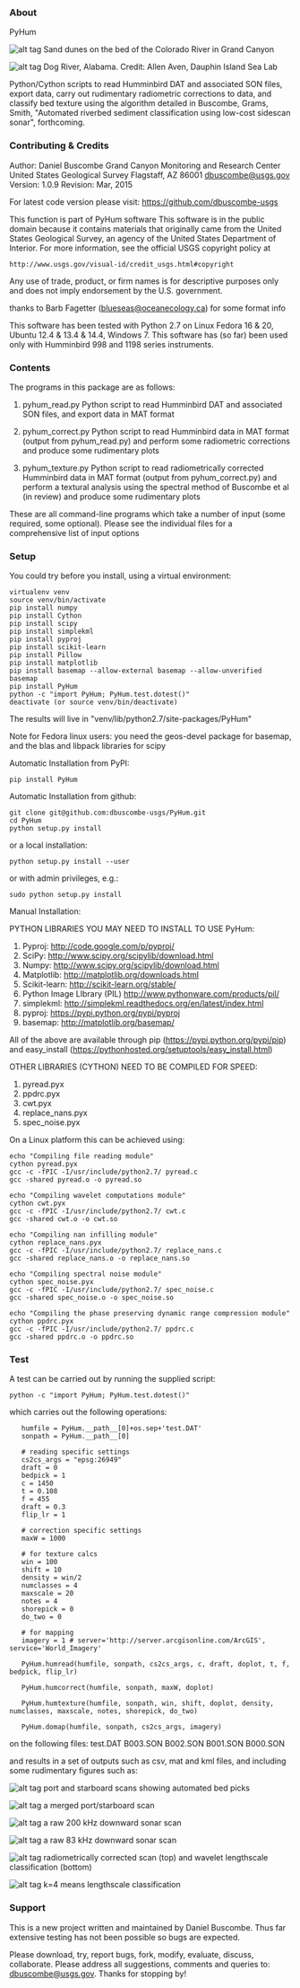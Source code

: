 ### About
PyHum

![alt tag](http://dbuscombe-usgs.github.io/figs/class_R01560.png)
Sand dunes on the bed of the Colorado River in Grand Canyon


![alt tag](http://dbuscombe-usgs.github.io/figs/R00426_map.jpg)
Dog River, Alabama. Credit: Allen Aven, Dauphin Island Sea Lab

Python/Cython scripts to read Humminbird DAT and associated SON files, export data, carry out rudimentary radiometric corrections to data, and classify bed texture using the algorithm detailed in Buscombe, Grams, Smith, "Automated riverbed sediment classification using low-cost sidescan sonar", forthcoming.

### Contributing & Credits

Author:    Daniel Buscombe
           Grand Canyon Monitoring and Research Center
           United States Geological Survey
           Flagstaff, AZ 86001
           dbuscombe@usgs.gov
Version: 1.0.9      Revision: Mar, 2015

For latest code version please visit:
https://github.com/dbuscombe-usgs

This function is part of PyHum software
This software is in the public domain because it contains materials that originally came 
from the United States Geological Survey, an agency of the United States Department of Interior. 
For more information, see the official USGS copyright policy at 
```
http://www.usgs.gov/visual-id/credit_usgs.html#copyright
```

Any use of trade, product, or firm names is for descriptive purposes only and does not imply endorsement by the U.S. government. 

thanks to Barb Fagetter (blueseas@oceanecology.ca) for some format info

This software has been tested with Python 2.7 on Linux Fedora 16 & 20, Ubuntu 12.4 & 13.4 & 14.4, Windows 7.
This software has (so far) been used only with Humminbird 998 and 1198 series instruments. 

### Contents

The programs in this package are as follows:
1) pyhum_read.py
Python script to read Humminbird DAT and associated SON files, and export data in MAT format

2) pyhum_correct.py
Python script to read Humminbird data in MAT format (output from pyhum_read.py) and perform some radiometric corrections and produce some rudimentary plots

3) pyhum_texture.py
Python script to read radiometrically corrected Humminbird data in MAT format (output from pyhum_correct.py) and perform a textural analysis using the spectral method of Buscombe et al (in review) and produce some rudimentary plots

These are all command-line programs which take a number of input (some required, some optional). Please see the individual files for a comprehensive list of input options

### Setup

You could try before you install, using a virtual environment:

```
virtualenv venv
source venv/bin/activate
pip install numpy
pip install Cython
pip install scipy
pip install simplekml
pip install pyproj
pip install scikit-learn
pip install Pillow
pip install matplotlib
pip install basemap --allow-external basemap --allow-unverified basemap
pip install PyHum
python -c "import PyHum; PyHum.test.dotest()"
deactivate (or source venv/bin/deactivate)
```

The results will live in "venv/lib/python2.7/site-packages/PyHum"

Note for Fedora linux users: you need the geos-devel package for basemap, and the blas and libpack libraries for scipy


Automatic Installation from PyPI:

```
pip install PyHum
```

Automatic Installation from github:

```
git clone git@github.com:dbuscombe-usgs/PyHum.git
cd PyHum
python setup.py install
```

or a local installation:

```
python setup.py install --user
```

or with admin privileges, e.g.:

```
sudo python setup.py install
```

Manual Installation:

PYTHON LIBRARIES YOU MAY NEED TO INSTALL TO USE PyHum:
1) Pyproj: http://code.google.com/p/pyproj/
2) SciPy: http://www.scipy.org/scipylib/download.html
3) Numpy: http://www.scipy.org/scipylib/download.html
4) Matplotlib: http://matplotlib.org/downloads.html
5) Scikit-learn: http://scikit-learn.org/stable/
6) Python Image LIbrary (PIL) http://www.pythonware.com/products/pil/
7) simplekml: http://simplekml.readthedocs.org/en/latest/index.html
8) pyproj: https://pypi.python.org/pypi/pyproj
9) basemap: http://matplotlib.org/basemap/

All of the above are available through pip (https://pypi.python.org/pypi/pip) and easy_install (https://pythonhosted.org/setuptools/easy_install.html)

OTHER LIBRARIES (CYTHON) NEED TO BE COMPILED FOR SPEED:
1) pyread.pyx
2) ppdrc.pyx
3) cwt.pyx
4) replace_nans.pyx
5) spec_noise.pyx

On a Linux platform this can be achieved using:

```
echo "Compiling file reading module"
cython pyread.pyx
gcc -c -fPIC -I/usr/include/python2.7/ pyread.c
gcc -shared pyread.o -o pyread.so

echo "Compiling wavelet computations module"
cython cwt.pyx
gcc -c -fPIC -I/usr/include/python2.7/ cwt.c
gcc -shared cwt.o -o cwt.so

echo "Compiling nan infilling module"
cython replace_nans.pyx
gcc -c -fPIC -I/usr/include/python2.7/ replace_nans.c
gcc -shared replace_nans.o -o replace_nans.so

echo "Compiling spectral noise module"
cython spec_noise.pyx
gcc -c -fPIC -I/usr/include/python2.7/ spec_noise.c
gcc -shared spec_noise.o -o spec_noise.so

echo "Compiling the phase preserving dynamic range compression module"
cython ppdrc.pyx
gcc -c -fPIC -I/usr/include/python2.7/ ppdrc.c
gcc -shared ppdrc.o -o ppdrc.so
```

### Test

A test can be carried out by running the supplied script:

```
python -c "import PyHum; PyHum.test.dotest()"
```

which carries out the following operations:

```
   humfile = PyHum.__path__[0]+os.sep+'test.DAT'
   sonpath = PyHum.__path__[0]

   # reading specific settings
   cs2cs_args = "epsg:26949"
   draft = 0
   bedpick = 1
   c = 1450
   t = 0.108
   f = 455
   draft = 0.3
   flip_lr = 1

   # correction specific settings
   maxW = 1000

   # for texture calcs
   win = 100
   shift = 10
   density = win/2
   numclasses = 4
   maxscale = 20
   notes = 4
   shorepick = 0
   do_two = 0

   # for mapping
   imagery = 1 # server='http://server.arcgisonline.com/ArcGIS', service='World_Imagery'

   PyHum.humread(humfile, sonpath, cs2cs_args, c, draft, doplot, t, f, bedpick, flip_lr)

   PyHum.humcorrect(humfile, sonpath, maxW, doplot)

   PyHum.humtexture(humfile, sonpath, win, shift, doplot, density, numclasses, maxscale, notes, shorepick, do_two)

   PyHum.domap(humfile, sonpath, cs2cs_args, imagery)
```

on the following files:
test.DAT
B003.SON
B002.SON
B001.SON
B000.SON

and results in a set of outputs such as csv, mat and kml files, and including some rudimentary figures such as:

![alt tag](http://dbuscombe-usgs.github.io/figs/bed_pick.png)
port and starboard scans showing automated bed picks

![alt tag](http://dbuscombe-usgs.github.io/figs/merge_corrected_scan_ppdrc.png)
a merged port/starboard scan

![alt tag](http://dbuscombe-usgs.github.io/figs/raw_dwnhi.png)
a raw 200 kHz downward sonar scan

![alt tag](http://dbuscombe-usgs.github.io/figs/raw_dwnlow.png)
a raw 83 kHz downward sonar scan

![alt tag](http://dbuscombe-usgs.github.io/figs/class.png)
radiometrically corrected scan (top) and wavelet lengthscale classification (bottom)

![alt tag](http://dbuscombe-usgs.github.io/figs/class_kmeans.png)
k=4 means lengthscale classification

### Support

This is a new project written and maintained by Daniel Buscombe. Thus far extensive testing has not been possible so bugs are expected. 

Please download, try, report bugs, fork, modify, evaluate, discuss, collaborate. Please address all suggestions, comments and queries to: dbuscombe@usgs.gov. Thanks for stopping by! 



